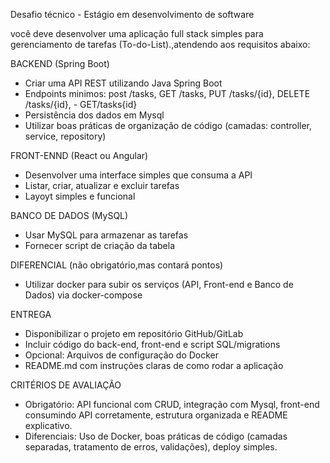 Desafio técnico - Estágio em desenvolvimento de software

você deve desenvolver uma aplicação full stack simples para gerenciamento de tarefas (To-do-List).,atendendo aos requisitos abaixo:

BACKEND (Spring Boot)
- Criar uma API REST  utilizando Java Spring Boot
- Endpoints minimos: post /tasks, GET /tasks, PUT /tasks/{id}, DELETE /tasks/{id}, -  GET/tasks{id}
- Persistência dos dados em Mysql
- Utilizar boas práticas de organização de código (camadas: controller, service, repository)

FRONT-ENND (React ou Angular)
- Desenvolver uma interface simples que consuma a API
- Listar, criar, atualizar e excluir tarefas
- Layoyt simples e funcional

BANCO DE DADOS (MySQL)
- Usar MySQL para armazenar as tarefas
- Fornecer script de criação da tabela

DIFERENCIAL (não obrigatório,mas contará pontos)
- Utilizar docker para subir os serviços (API, Front-end e Banco de Dados) via docker-compose

ENTREGA
- Disponibilizar o projeto em repositório GitHub/GitLab
- Incluir código do back-end, front-end e script SQL/migrations
- Opcional: Arquivos de configuração do Docker
- README.md com instruções claras de como rodar a aplicação

CRITÉRIOS DE AVALIAÇÃO
- Obrigatório: API funcional com CRUD, integração com Mysql, front-end consumindo API corretamente, estrutura organizada  e README explicativo.
- Diferenciais: Uso de Docker, boas práticas de código (camadas separadas, tratamento de erros, validações), deploy simples.
